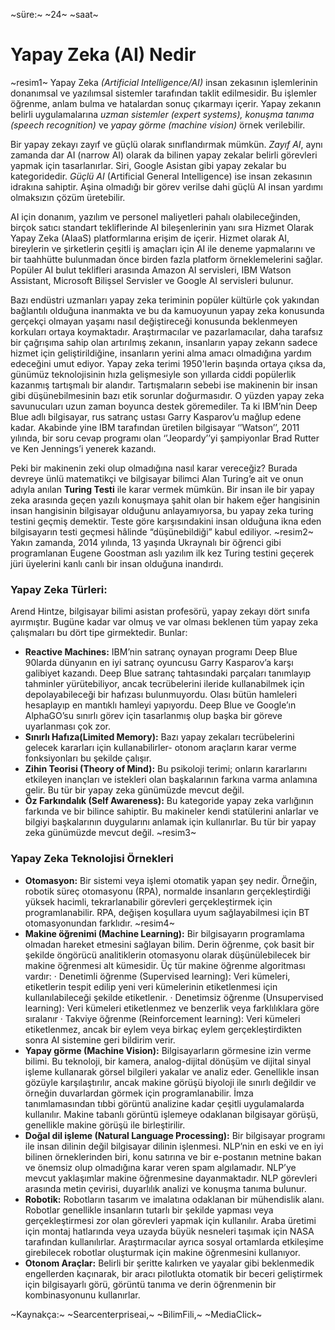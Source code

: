 ﻿~süre:~ ~24~ ~saat~
# Yapay Zeka (AI) Nedir
~resim1~
Yapay Zeka *(Artificial Intelligence/AI)* insan zekasının işlemlerinin donanımsal ve yazılımsal sistemler tarafından taklit edilmesidir. Bu işlemler öğrenme, anlam bulma ve hatalardan sonuç çıkarmayı içerir. Yapay zekanın belirli uygulamalarına *uzman sistemler (expert systems), konuşma tanıma (speech recognition)* ve *yapay görme (machine vision)* örnek verilebilir.

Bir yapay zekayı zayıf ve güçlü olarak sınıflandırmak mümkün. *Zayıf AI*, aynı zamanda dar AI (narrow AI) olarak da bilinen yapay zekalar belirli görevleri yapmak için tasarlanırlar. Siri, Google Asistan gibi yapay zekalar bu kategoridedir. *Güçlü AI* (Artificial General Intelligence) ise insan zekasının idrakına sahiptir. Aşina olmadığı bir görev verilse dahi güçlü AI insan yardımı olmaksızın çözüm üretebilir.

AI için donanım, yazılım ve personel maliyetleri pahalı olabileceğinden, birçok satıcı standart tekliflerinde AI bileşenlerinin yanı sıra Hizmet Olarak Yapay Zeka (AIaaS) platformlarına erişim de içerir. Hizmet olarak AI, bireylerin ve şirketlerin çeşitli iş amaçları için AI ile deneme yapmalarını ve bir taahhütte bulunmadan önce birden fazla platform örneklemelerini sağlar. Popüler AI bulut teklifleri arasında Amazon AI servisleri, IBM Watson Assistant, Microsoft Bilişsel Servisler ve Google AI servisleri bulunur.

Bazı endüstri uzmanları yapay zeka teriminin popüler kültürle çok yakından bağlantılı olduğuna inanmakta ve bu da kamuoyunun yapay zeka konusunda gerçekçi olmayan yaşamı nasıl değiştireceği konusunda beklenmeyen korkuları ortaya koymaktadır. Araştırmacılar ve pazarlamacılar, daha tarafsız bir çağrışıma sahip olan artırılmış zekanın, insanların yapay zekann sadece hizmet için geliştirildiğine, insanların yerini alma amacı olmadığına yardım edeceğini umut ediyor.
Yapay zeka terimi 1950'lerin başında ortaya çıksa da, günümüz teknolojisinin hızla gelişmesiyle son yıllarda ciddi popülerlik kazanmış tartışmalı bir alandır. Tartışmaların sebebi ise makinenin bir insan gibi düşünebilmesinin bazı etik sorunlar doğurmasıdır. O yüzden yapay zeka savunucuları uzun zaman boyunca destek göremediler. Ta ki IBM’nin Deep Blue adlı bilgisayar, rus satranç ustası Garry Kasparov’u mağlup edene kadar. Akabinde yine IBM tarafından üretilen bilgisayar ‘’Watson’’, 2011 yılında, bir soru cevap programı olan ‘’Jeopardy’’yi şampiyonlar Brad Rutter ve Ken Jennings’i yenerek kazandı.

Peki bir makinenin zeki olup olmadığına nasıl karar vereceğiz? Burada devreye ünlü matematikçi ve bilgisayar bilimci Alan Turing’e ait ve onun adıyla anılan **Turing Testi** ile karar vermek mümkün. Bir insan ile bir yapay zeka arasında geçen yazılı konuşmaya şahit olan bir hakem eğer hangisinin insan hangisinin bilgisayar olduğunu anlayamıyorsa, bu yapay zeka turing testini geçmiş demektir. Teste göre karşısındakini insan olduğuna ikna eden bilgisayarın testi geçmesi hâlinde “düşünebildiği” kabul ediliyor.
~resim2~
Yakın zamanda, 2014 yılında, 13 yaşında Ukraynalı bir öğrenci gibi programlanan Eugene Goostman aslı yazılım ilk kez Turing testini geçerek jüri üyelerini kanlı canlı bir insan olduğuna inandırdı.

### Yapay Zeka Türleri:
Arend Hintze, bilgisayar bilimi asistan profesörü, yapay zekayı dört sınıfa ayırmıştır. Bugüne kadar var olmuş ve var olması beklenen tüm yapay zeka çalışmaları bu dört tipe girmektedir. Bunlar:

  - **Reactive Machines:** IBM’nin satranç oynayan programı Deep Blue 90larda dünyanın en iyi satranç oyuncusu Garry Kasparov’a karşı galibiyet kazandı. Deep Blue satranç tahtasındaki parçaları tanımlayıp tahminler yürütebiliyor, ancak tecrübelerini ileride kullanabilmek için depolayabileceği bir hafızası bulunmuyordu. Olası bütün hamleleri hesaplayıp en mantıklı hamleyi yapıyordu. Deep Blue ve Google’ın AlphaGO’su sınırlı görev için tasarlanmış olup başka bir göreve uyarlanması çok zor.
  - **Sınırlı Hafıza(Limited Memory):** Bazı yapay zekaları tecrübelerini gelecek kararları için kullanabilirler- otonom araçların karar verme fonksiyonları bu şekilde çalışır.
  - **Zihin Teorisi (Theory of Mind):** Bu psikoloji terimi; onların kararlarını etkileyen inançları ve istekleri olan başkalarının farkına varma anlamına gelir. Bu tür bir yapay zeka günümüzde mevcut değil.
  - **Öz Farkındalık (Self Awareness):** Bu kategoride yapay zeka varlığının farkında ve bir bilince sahiptir. Bu makineler kendi statülerini anlarlar ve bilgiyi başkalarının duygularını anlamak için kullanırlar. Bu tür bir yapay zeka günümüzde mevcut değil.
~resim3~

### Yapay Zeka Teknolojisi Örnekleri
 * **Otomasyon:** Bir sistemi veya işlemi otomatik yapan şey nedir. Örneğin, robotik süreç otomasyonu (RPA), normalde insanların gerçekleştirdiği yüksek hacimli, tekrarlanabilir görevleri gerçekleştirmek için programlanabilir. RPA, değişen koşullara uyum sağlayabilmesi için BT otomasyonundan farklıdır.
 ~resim4~
 * **Makine öğrenimi (Machine Learning):** Bir bilgisayarın programlama olmadan hareket etmesini sağlayan bilim. Derin öğrenme, çok basit bir şekilde öngörücü analitiklerin otomasyonu olarak düşünülebilecek bir makine öğrenmesi alt kümesidir. Üç tür makine öğrenme algoritması vardır:
· Denetimli öğrenme (Supervised learning): Veri kümeleri, etiketlerin tespit edilip yeni veri kümelerinin etiketlenmesi için kullanılabileceği şekilde etiketlenir.
· Denetimsiz öğrenme (Unsupervised learning): Veri kümeleri etiketlenmez ve benzerlik veya farklılıklara göre sıralanır
· Takviye öğrenme (Reinforcement learning): Veri kümeleri etiketlenmez, ancak bir eylem veya birkaç eylem gerçekleştirdikten sonra AI sistemine geri bildirim verir.
* **Yapay görme (Machine Vision):** Bilgisayarların görmesine izin verme bilimi. Bu teknoloji, bir kamera, analog-dijital dönüşüm ve dijital sinyal işleme kullanarak görsel bilgileri yakalar ve analiz eder. Genellikle insan gözüyle karşılaştırılır, ancak makine görüşü biyoloji ile sınırlı değildir ve örneğin duvarlardan görmek için programlanabilir. İmza tanımlamasından tıbbi görüntü analizine kadar çeşitli uygulamalarda kullanılır. Makine tabanlı görüntü işlemeye odaklanan bilgisayar görüşü, genellikle makine görüşü ile birleştirilir.
* **Doğal dil işleme (Natural Language Processing):** Bir bilgisayar programı ile insan dilinin değil bilgisayar dilinin işlenmesi. NLP’nin en eski ve en iyi bilinen örneklerinden biri, konu satırına ve bir e-postanın metnine bakan ve önemsiz olup olmadığına karar veren spam algılamadır. NLP’ye mevcut yaklaşımlar makine öğrenmesine dayanmaktadır. NLP görevleri arasında metin çevirisi, duyarlılık analizi ve konuşma tanıma bulunur.
* **Robotik:** Robotların tasarım ve imalatına odaklanan bir mühendislik alanı. Robotlar genellikle insanların tutarlı bir şekilde yapması veya gerçekleştirmesi zor olan görevleri yapmak için kullanılır. Araba üretimi için montaj hatlarında veya uzayda büyük nesneleri taşımak için NASA tarafından kullanılırlar. Araştırmacılar ayrıca sosyal ortamlarda etkileşime girebilecek robotlar oluşturmak için makine öğrenmesini kullanıyor.
* **Otonom Araçlar:** Belirli bir şeritte kalırken ve yayalar gibi beklenmedik engellerden kaçınarak, bir aracı pilotlukta otomatik bir beceri geliştirmek için bilgisayarlı görü, görüntü tanıma ve derin öğrenmenin bir kombinasyonunu kullanırlar.

~Kaynakça:~ ~Searcenterpriseai,~ ~BilimFili,~ ~MediaClick~

